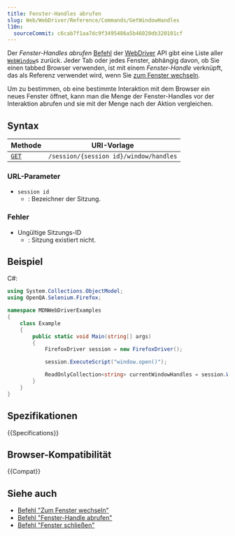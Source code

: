 ```yaml
---
title: Fenster-Handles abrufen
slug: Web/WebDriver/Reference/Commands/GetWindowHandles
l10n:
  sourceCommit: c6cab7f1aa7dc9f3495486a5b46020db320101cf
---
```


Der _Fenster-Handles abrufen_ [Befehl](/de/docs/Web/WebDriver/Reference/Command) der [WebDriver](/de/docs/Web/WebDriver) API gibt eine Liste aller [`WebWindow`](/de/docs/Web/WebDriver/Reference/WebWindow)s zurück. Jeder Tab oder jedes Fenster, abhängig davon, ob Sie einen tabbed Browser verwenden, ist mit einem _Fenster-Handle_ verknüpft, das als Referenz verwendet wird, wenn Sie [zum Fenster wechseln](/de/docs/Web/WebDriver/Reference/Commands/SwitchToWindow).

Um zu bestimmen, ob eine bestimmte Interaktion mit dem Browser ein neues Fenster öffnet, kann man die Menge der Fenster-Handles vor der Interaktion abrufen und sie mit der Menge nach der Aktion vergleichen.

## Syntax

| Methode                                          | URI-Vorlage                            |
| ------------------------------------------------ | -------------------------------------- |
| [`GET`](/de/docs/Web/HTTP/Reference/Methods/GET) | `/session/{session id}/window/handles` |

### URL-Parameter

- `session id`
  - : Bezeichner der Sitzung.

### Fehler

- Ungültige Sitzungs-ID
  - : Sitzung existiert nicht.

## Beispiel

C#:

```cs
using System.Collections.ObjectModel;
using OpenQA.Selenium.Firefox;

namespace MDNWebDriverExamples
{
    class Example
    {
        public static void Main(string[] args)
        {
            FirefoxDriver session = new FirefoxDriver();

            session.ExecuteScript("window.open()");

            ReadOnlyCollection<string> currentWindowHandles = session.WindowHandles;
        }
    }
}
```

## Spezifikationen

{{Specifications}}

## Browser-Kompatibilität

{{Compat}}

## Siehe auch

- [Befehl "Zum Fenster wechseln"](/de/docs/Web/WebDriver/Reference/Commands/SwitchToWindow)
- [Befehl "Fenster-Handle abrufen"](/de/docs/Web/WebDriver/Reference/Commands/GetWindowHandle)
- [Befehl "Fenster schließen"](/de/docs/Web/WebDriver/Reference/Commands/CloseWindow)
